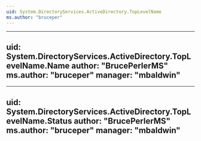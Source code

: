 ```yaml
---
uid: System.DirectoryServices.ActiveDirectory.TopLevelName
ms.author: "bruceper"
---
```


---
uid: System.DirectoryServices.ActiveDirectory.TopLevelName.Name
author: "BrucePerlerMS"
ms.author: "bruceper"
manager: "mbaldwin"
---

---
uid: System.DirectoryServices.ActiveDirectory.TopLevelName.Status
author: "BrucePerlerMS"
ms.author: "bruceper"
manager: "mbaldwin"
---
